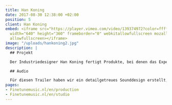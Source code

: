```yaml
---
title: Han Koning
date: 2017-08-30 12:38:00 +02:00
position: 5
client: Han Koning
embed: <iframe src="https://player.vimeo.com/video/139374972?color=ffffff&title=0&byline=0&portrait=0"
  width="640" height="360" frameborder="0" webkitallowfullscreen mozallowfullscreen
  allowfullscreen></iframe>
image: "/uploads/hankoning2.jpg"
description: |
  ## Projekt

  Der Industriedesigner Han Koning fertigt Produkte, bei denen das Experiment mit Material und Form im Vordergrund steht. Regisseur Joshua Maldonado hat seine Arbeitsweise in diesem Video eingefangen.

  ## Audio

  Für diesen Trailer haben wir ein detailgetreues Sounddesign erstellt, das mit Kontrast und verschiedenen Klangstrukturen spielt, um die Wirkung der Bilder zu intensivieren.
pages:
- Finetunemusic.nl/en/production
- Finetunemusic.nl/en/studio
---
```


